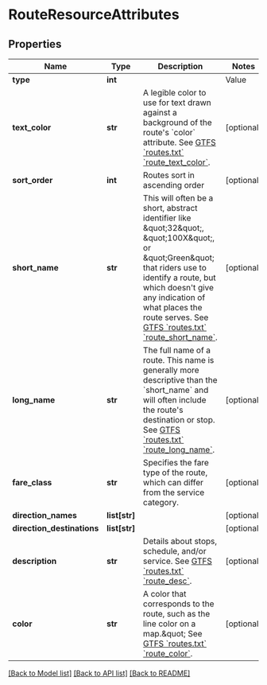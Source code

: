 # RouteResourceAttributes

## Properties
Name | Type | Description | Notes
------------ | ------------- | ------------- | -------------
**type** | **int** | | Value | Name          | Example    | |-------|---------------|------------| | &#x60;0&#x60;   | Light Rail    | Green Line | | &#x60;1&#x60;   | Heavy Rail    | Red Line   | | &#x60;2&#x60;   | Commuter Rail |            | | &#x60;3&#x60;   | Bus           |            | | &#x60;4&#x60;   | Ferry         |            |  | [optional] 
**text_color** | **str** | A legible color to use for text drawn against a background of the route&#39;s &#x60;color&#x60; attribute. See [GTFS &#x60;routes.txt&#x60; &#x60;route_text_color&#x60;](https://github.com/google/transit/blob/master/gtfs/spec/en/reference.md#routestxt).  | [optional] 
**sort_order** | **int** | Routes sort in ascending order | [optional] 
**short_name** | **str** | This will often be a short, abstract identifier like \&quot;32\&quot;, \&quot;100X\&quot;, or \&quot;Green\&quot; that riders use to identify a route, but which doesn&#39;t give any indication of what places the route serves. See [GTFS &#x60;routes.txt&#x60; &#x60;route_short_name&#x60;](https://github.com/google/transit/blob/master/gtfs/spec/en/reference.md#routestxt).  | [optional] 
**long_name** | **str** | The full name of a route. This name is generally more descriptive than the &#x60;short_name&#x60; and will often include the route&#39;s destination or stop. See [GTFS &#x60;routes.txt&#x60; &#x60;route_long_name&#x60;](https://github.com/google/transit/blob/master/gtfs/spec/en/reference.md#routestxt).  | [optional] 
**fare_class** | **str** | Specifies the fare type of the route, which can differ from the service category.  | [optional] 
**direction_names** | **list[str]** |  | [optional] 
**direction_destinations** | **list[str]** |  | [optional] 
**description** | **str** | Details about stops, schedule, and/or service.  See [GTFS &#x60;routes.txt&#x60; &#x60;route_desc&#x60;](https://github.com/google/transit/blob/master/gtfs/spec/en/reference.md#routestxt).  | [optional] 
**color** | **str** | A color that corresponds to the route, such as the line color on a map.\&quot; See [GTFS &#x60;routes.txt&#x60; &#x60;route_color&#x60;](https://github.com/google/transit/blob/master/gtfs/spec/en/reference.md#routestxt).  | [optional] 

[[Back to Model list]](../README.md#documentation-for-models) [[Back to API list]](../README.md#documentation-for-api-endpoints) [[Back to README]](../README.md)



